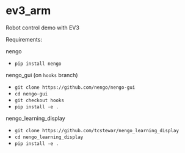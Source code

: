 # ev3_arm
Robot control demo with EV3

Requirements:

nengo 

 - `pip install nengo`

nengo_gui (on `hooks` branch)

 - `git clone https://github.com/nengo/nengo-gui`
 - `cd nengo-gui`
 - `git checkout hooks`
 - `pip install -e .`

nengo_learning_display

 - `git clone https://github.com/tcstewar/nengo_learning_display`
 - `cd nengo_learning_display`
 - `pip install -e .`
 

